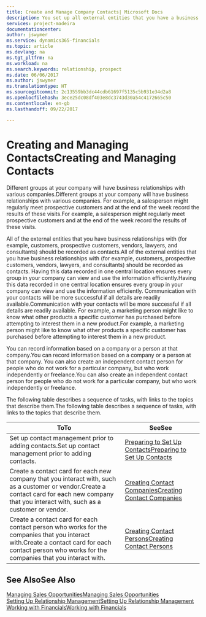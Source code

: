 ```yaml
---
title: Create and Manage Company Contacts| Microsoft Docs
description: You set up all external entities that you have a business relationship with (such as prospects, customers, vendors, and consultants) as contacts.
services: project-madeira
documentationcenter: 
author: jswymer
ms.service: dynamics365-financials
ms.topic: article
ms.devlang: na
ms.tgt_pltfrm: na
ms.workload: na
ms.search.keywords: relationship, prospect
ms.date: 06/06/2017
ms.author: jswymer
ms.translationtype: HT
ms.sourcegitcommit: 2c13559bb3dc44cdb61697f5135c5b931e34d2a8
ms.openlocfilehash: 3ece25dc08df403e8dc3743d30a54c4172665c50
ms.contentlocale: en-gb
ms.lasthandoff: 09/22/2017

---
```

# <a name="creating-and-managing-contacts"></a><span data-ttu-id="158e1-103">Creating and Managing Contacts</span><span class="sxs-lookup"><span data-stu-id="158e1-103">Creating and Managing Contacts</span></span>
<span data-ttu-id="158e1-104">Different groups at your company will have business relationships with various companies.</span><span class="sxs-lookup"><span data-stu-id="158e1-104">Different groups at your company will have business relationships with various companies.</span></span> <span data-ttu-id="158e1-105">For example, a salesperson might regularly meet prospective customers and at the end of the week record the results of these visits.</span><span class="sxs-lookup"><span data-stu-id="158e1-105">For example, a salesperson might regularly meet prospective customers and at the end of the week record the results of these visits.</span></span>

<span data-ttu-id="158e1-106">All of the external entities that you have business relationships with (for example, customers, prospective customers, vendors, lawyers, and consultants) should be recorded as contacts.</span><span class="sxs-lookup"><span data-stu-id="158e1-106">All of the external entities that you have business relationships with (for example, customers, prospective customers, vendors, lawyers, and consultants) should be recorded as contacts.</span></span> <span data-ttu-id="158e1-107">Having this data recorded in one central location ensures every group in your company can view and use the information efficiently.</span><span class="sxs-lookup"><span data-stu-id="158e1-107">Having this data recorded in one central location ensures every group in your company can view and use the information efficiently.</span></span> <span data-ttu-id="158e1-108">Communication with your contacts will be more successful if all details are readily available.</span><span class="sxs-lookup"><span data-stu-id="158e1-108">Communication with your contacts will be more successful if all details are readily available.</span></span> <span data-ttu-id="158e1-109">For example, a marketing person might like to know what other products a specific customer has purchased before attempting to interest them in a new product.</span><span class="sxs-lookup"><span data-stu-id="158e1-109">For example, a marketing person might like to know what other products a specific customer has purchased before attempting to interest them in a new product.</span></span>

<span data-ttu-id="158e1-110">You can record information based on a company or a person at that company.</span><span class="sxs-lookup"><span data-stu-id="158e1-110">You can record information based on a company or a person at that company.</span></span> <span data-ttu-id="158e1-111">You can also create an independent contact person for people who do not work for a particular company, but who work independently or freelance.</span><span class="sxs-lookup"><span data-stu-id="158e1-111">You can also create an independent contact person for people who do not work for a particular company, but who work independently or freelance.</span></span>

<span data-ttu-id="158e1-112">The following table describes a sequence of tasks, with links to the topics that describe them.</span><span class="sxs-lookup"><span data-stu-id="158e1-112">The following table describes a sequence of tasks, with links to the topics that describe them.</span></span> 

| <span data-ttu-id="158e1-113">To</span><span class="sxs-lookup"><span data-stu-id="158e1-113">To</span></span> | <span data-ttu-id="158e1-114">See</span><span class="sxs-lookup"><span data-stu-id="158e1-114">See</span></span> |
| --- | --- |
| <span data-ttu-id="158e1-115">Set up contact management prior to adding contacts.</span><span class="sxs-lookup"><span data-stu-id="158e1-115">Set up contact management prior to adding contacts.</span></span> |[<span data-ttu-id="158e1-116">Preparing to Set Up Contacts</span><span class="sxs-lookup"><span data-stu-id="158e1-116">Preparing to Set Up Contacts</span></span>](marketing-setup-contacts.md) |
| <span data-ttu-id="158e1-117">Create a contact card for each new company that you interact with, such as a customer or vendor.</span><span class="sxs-lookup"><span data-stu-id="158e1-117">Create a contact card for each new company that you interact with, such as a customer or vendor.</span></span> |[<span data-ttu-id="158e1-118">Creating Contact Companies</span><span class="sxs-lookup"><span data-stu-id="158e1-118">Creating Contact Companies</span></span>](marketing-create-contact-companies.md) |
| <span data-ttu-id="158e1-119">Create a contact card for each contact person who works for the companies that you interact with.</span><span class="sxs-lookup"><span data-stu-id="158e1-119">Create a contact card for each contact person who works for the companies that you interact with.</span></span> |[<span data-ttu-id="158e1-120">Creating Contact Persons</span><span class="sxs-lookup"><span data-stu-id="158e1-120">Creating Contact Persons</span></span>](marketing-create-contact-persons.md) |

## <a name="see-also"></a><span data-ttu-id="158e1-121">See Also</span><span class="sxs-lookup"><span data-stu-id="158e1-121">See Also</span></span>
[<span data-ttu-id="158e1-122">Managing Sales Opportunities</span><span class="sxs-lookup"><span data-stu-id="158e1-122">Managing Sales Opportunities</span></span>](marketing-manage-sales-opportunities.md)  
[<span data-ttu-id="158e1-123">Setting Up Relationship Management</span><span class="sxs-lookup"><span data-stu-id="158e1-123">Setting Up Relationship Management</span></span>](marketing-setup-marketing.md)  
[<span data-ttu-id="158e1-124">Working with Financials</span><span class="sxs-lookup"><span data-stu-id="158e1-124">Working with Financials</span></span>](ui-work-product.md)  

